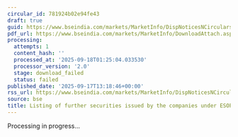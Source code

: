 ```yaml
---
circular_id: 781924b02e94fe43
draft: true
guid: https://www.bseindia.com/markets/MarketInfo/DispNoticesNCirculars.aspx?Noticeid={41294ACD-86C0-4945-8909-48893C8C536A}&noticeno=20250917-46&dt=09/17/2025&icount=46&totcount=57&flag=0
pdf_url: https://www.bseindia.com/markets/MarketInfo/DownloadAttach.aspx?id=20250917-46&attachedId=
processing:
  attempts: 1
  content_hash: ''
  processed_at: '2025-09-18T01:25:04.033530'
  processor_version: '2.0'
  stage: download_failed
  status: failed
published_date: '2025-09-17T13:18:46+00:00'
rss_url: https://www.bseindia.com/markets/MarketInfo/DispNoticesNCirculars.aspx?Noticeid={41294ACD-86C0-4945-8909-48893C8C536A}&noticeno=20250917-46&dt=09/17/2025&icount=46&totcount=57&flag=0
source: bse
title: Listing of further securities issued by the companies under ESOP/ESOS
---
```


Processing in progress...